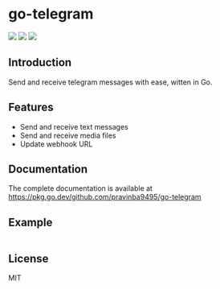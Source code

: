 # go-telegram
![](https://img.shields.io/github/license/pravinba9495/go-telegram) ![](https://goreportcard.com/badge/github.com/pravinba9495/go-telegram) ![](https://godoc.org/github.com/pravinba9495/go-telegram?status.svg)

## Introduction
Send and receive telegram messages with ease, witten in Go.

## Features
- Send and receive text messages
- Send and receive media files
- Update webhook URL

## Documentation
The complete documentation is available at https://pkg.go.dev/github.com/pravinba9495/go-telegram

## Example

```go
```
## License
MIT